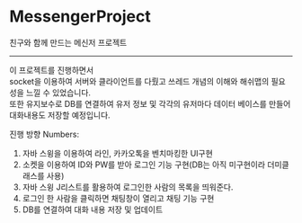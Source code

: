 # MessengerProject
친구와 함께 만드는 메신저 프로젝트
___
이 프로젝트를 진행하면서 
<br>
socket을 이용하여 서버와 클라이언트를 다뤘고 쓰레드 개념의 이해와 해쉬맵의 필요성을 느낄 수 있었습니다.
<br>
또한 유지보수로 DB를 연결하여 유저 정보 및 각각의 유저마다 데이터 베이스를 만들어 대화내용도 저장할 예정입니다.

진행 방향
Numbers:
1. 자바 스윙을 이용하여 라인, 카카오톡을 벤치마킹한 UI구현
2. 소켓을 이용하여 ID와 PW를 받아 로그인 기능 구현(DB는 아직 미구현이라 더미클래스를 사용)
3. 자바 스윙 J리스트를 활용하여 로그인한 사람의 목록을 띄워준다.
4. 로그인 한 사람을 클릭하면 채팅창이 열리고 채팅 기능 구현
5. DB를 연결하여 대화 내용 저장 및 업데이트
